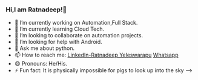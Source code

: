 ### Hi,I am Ratnadeep!👋


- 🔭 I’m currently working on Automation,Full Stack.
- 🌱 I’m currently learning Cloud Tech.
- 👯 I’m looking to collaborate on automation projects.
- 🤔 I’m looking for help with Android.
- 💬 Ask me about python.
- 📫 How to reach me: [LinkedIn-Ratnadeep Yeleswarapu](https://www.linkedin.com/in/ratnadeep-yeleswarapu-9586661b3/) [Whatsapp](https://wa.me/919177410501)
- 😄 Pronouns: He/His.
- ⚡ Fun fact: It is physically impossible for pigs to look up into the sky
-->

